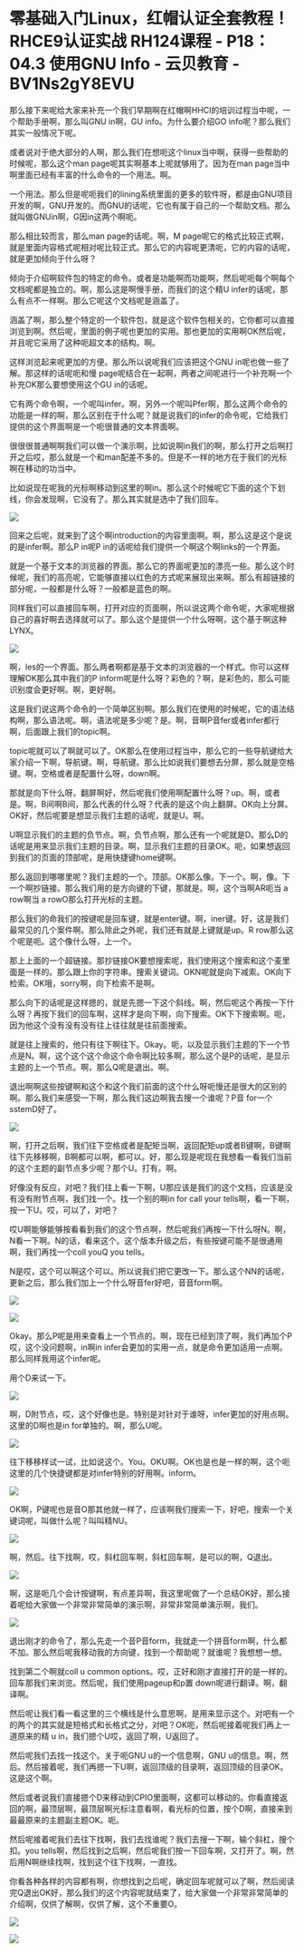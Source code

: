 # 零基础入门Linux，红帽认证全套教程！RHCE9认证实战 RH124课程 - P18：04.3 使用GNU Info - 云贝教育 - BV1Ns2gY8EVU

那么接下来呢给大家来补充一个我们早期啊在红帽啊HHCI的培训过程当中呢，一个帮助手册啊，那么叫GNU in啊，GU info。为什么要介绍GO info呢？那么我们其实一般情况下呢。

或者说对于绝大部分的人啊，那么我们在想呃这个linux当中啊，获得一些帮助的时候呢，那么这个man page呢其实啊基本上呢就够用了。因为在man page当中啊里面已经有丰富的什么命令的一个用法。啊。

一个用法。那么但是呢呃我们的lining系统里面的更多的软件呀，都是由GNU项目开发的啊，GNU开发的。而GNU的话呢，它也有属于自己的一个帮助文档。那么就叫做GNUin啊，G因in这两个啊呃。

那么相比较而言，那么man page的话呢。啊，M page呢它的格式比较正式啊，就是里面内容格式呢相对呢比较正式。那么它的内容呢更清呃，它的内容的话呢，就是更加倾向于什么呀？

倾向于介绍啊软件包的特定的命令。或者是功能啊而功能啊，然后呢呃每个啊每个文档呢都是独立的。啊，那么这是啊慢手册，而我们的这个精U infer的话呢，那么有点不一样啊。那么它呢这个文档呢是涵盖了。

涵盖了啊，那么整个特定的一个软件包，就是这个软件包相关的，它你都可以直接浏览到啊。然后呢，里面的例子呢也更加的实用。那也更加的实用啊OK然后呢，并且呢它采用了这种呃超文本的结构。啊。

这样浏览起来呢更加的方便。那么所以说呢我们应该把这个GNU in呢也做一些了解。那这样的话呢呃和慢 page呢结合在一起啊，两者之间呢进行一个补充啊一个补充OK那么要想使用这个GU in的话呢。

它有两个命令啊，一个呢叫infer。啊，另外一个呢叫Pfer啊，那么这两个命令的功能是一样的啊，那么区别在于什么呢？就是说我们的infer的命令呢，它给我们提供的这个界面啊是一个呃很普通的文本界面啊。

很很很普通啊啊我们可以做一个演示啊，比如说啊in我们的啊，那么打开之后啊打开之后哎，那么就是一个和man配差不多的。但是不一样的地方在于我们的光标啊在移动的功当中。

比如说现在呢我的光标啊移动到这里的啊in。那么这个时候呢它下面的这个下划线，你会发现啊，它没有了。那么其实就是选中了我们回车。



![](img/2236ce619ee4a5db898a0ad60a43bab7_1.png)

回来之后呢，就来到了这个啊introduction的内容里面啊。啊，那么这是这个是说的是infer啊。那么P in呢P in的话呢给我们提供一个啊这个啊links的一个界面。

就是一个基于文本的浏览器的界面。那么它的界面呢更加的漂亮一些。那么这个时候呢，我们的高亮呢，它能够直接以红色的方式呢来展现出来啊。那么有超链接的部分呢，一般都是什么呀？一般都是蓝色的啊。

同样我们可以直接回车啊，打开对应的页面啊，所以说这两个命令呢，大家呢根据自己的喜好啊去选择就可以了。那么这个是提供一个什么呀啊，这个基于啊这种LYNX。



![](img/2236ce619ee4a5db898a0ad60a43bab7_3.png)

啊，les的一个界面。那么两者啊都是基于文本的浏览器的一个样式。你可以这样理解OK那么其中我们的P inform呢是什么呀？彩色的？啊，是彩色的，那么可能识别度会更好啊。啊，更好啊。

这是我们说这两个命令的一个简单区别啊。那么我们在使用的时候呢，它的语法结构啊，那么语法呢。啊，语法呢是多少呢？是。啊，音啊P音fer或者infer都行啊，后面跟上我们的topic啊。

topic呢就可以了啊就可以了。OK那么在使用过程当中，那么它的一些导航键给大家介绍一下啊，导航键。啊，导航键。那么比如说我们要想去分屏，那么就是空格键。啊，空格或者是配置什么呀，down啊。

那就是向下什么呀。翻屏啊好，然后呢我们使用啊配置什么呀？up。啊，或者是。啊，B间啊B间，那么代表的什么呀？代表的是这个向上翻屏。OK向上分屏。OK好，然后呢要是想显示我们主题的话呢，就是U。啊。

U啊显示我们的主题的负节点。啊，负节点啊，那么还有一个呢就是D。那么D的话呢是用来显示我们主题的目录。啊，显示我们主题的目录OK。呃，如果想返回到我们的页面的顶部呢，是用快捷键home键啊。

那么返回到哪哪里呢？我们主题的一个。顶部。OK那么像。下一个。啊，像。下一个啊抄链接。那么我们用的是方向键的下键，那就是。啊，这个当啊AR呃当 a row啊当 a rowO那么打开光标的主题。

那么我们的命我们的按键呢是回车键，就是enter键。啊，iner键。好，这是我们最常见的几个案件啊。那么除此之外呢，我们还有就是上键就是up。R row那么这个呢是呃。这个像什么呀，上一个。

那上上面的一个超链接。那抄链接OK要想搜索呢，我们使用这个搜索和这个麦里面是一样的。那么跟上你的字符串。搜索关键词。OKN呢就是向下减索。OK向下检索。OK哦，sorry啊，向下检索不是啊。

那么向下的话呢是这样摁的，就是先摁一下这个斜线。啊，然后呢这个再按一下什么呀？再按下我们的回车啊，这样才是向下啊，向下搜索。OK下下搜索啊。呃，因为他这个没有没有没有往上往往就是往前面搜索。

就是往上搜索的，他只有往下啊往下。Okay。呃，以及显示我们主题的下一个节点是N。啊，这个这个这个命这个命令啊比较多啊，那么这个是P的话呢，是显示主题的上一个节点。啊，那么Q呢是退出。啊。

退出啊啊这些按键啊和这个和这个我们前面的这个什么呀呃慢还是很大的区别的啊。那么我们来感受一下啊，那么我们这边啊我去搜一个谁呢？P音 for一个sstemD好了。



![](img/2236ce619ee4a5db898a0ad60a43bab7_5.png)

啊，打开之后啊，我们往下空格或者是配矩当啊，返回配矩up或者B键啊，B键啊往下先移移啊，B啊都可以啊，都可以。好，那么现是呢现在我想看一看我们当前的这个主题的副节点多少呢？那个U。打有。啊。

好像没有反应，对吧？我们往上看一下啊，U那应该是我们的这个文档，应该是没有没有附节点啊，我们找一个。找一个别的啊in for call your tells啊，看一下啊，按一下U。哎，可以了，对吧？

哎U啊能够能够按看看到我们的这个节点啊，然后呢我们再按一下什么呀N。啊，N看一下啊。N的话，看来这个。这个版本升级之后，有些按键可能不是很通用啊，我们再找一个coll youQ you tells。

N是哎，这个可以啊这个可以。所以说我们把它更改一下。那么这个NN的话呢，更新之后，那么我们加上一个什么呀音fer好吧，音音form啊。



![](img/2236ce619ee4a5db898a0ad60a43bab7_7.png)

![](img/2236ce619ee4a5db898a0ad60a43bab7_8.png)

Okay。那么P呢是用来查看上一个节点的。啊，现在已经到顶了啊，我们再加个P哎，这个没问题啊，in啊in infer会更加的实用一点，就是命令更加适用一点啊。那么同样我用这个infer呢。

用个D来试一下。

![](img/2236ce619ee4a5db898a0ad60a43bab7_10.png)

啊，D附节点，哎，这个好像也是。特别是对针对于谁呀，infer更加的好用点啊。这里的D啊也是in for单独的。啊，那么U呢。



![](img/2236ce619ee4a5db898a0ad60a43bab7_12.png)

往下移移样试一试，比如说这个。You。OKU啊。OK也是也是一样的啊，这个呃这里的几个快捷键都是对infer特别的好用啊。inform。



![](img/2236ce619ee4a5db898a0ad60a43bab7_14.png)

OK啊，P键呢也是音O那其他就一样了，应该啊我们搜索一下，好吧，搜索一个关键词呢，叫做什么呢？叫叫精NU。



![](img/2236ce619ee4a5db898a0ad60a43bab7_16.png)

啊，然后。往下找啊，哎，斜杠回车啊，斜杠回车啊，是可以的啊，Q退出。

![](img/2236ce619ee4a5db898a0ad60a43bab7_18.png)

啊，这是呃几个会计按键啊，有点差异啊，我这里呢做了一个总结OK好，那么接着呢给大家做一个非常非常简单的演示啊，非常非常简单演示啊，我们。



![](img/2236ce619ee4a5db898a0ad60a43bab7_20.png)

退出刚才的命令了，那么先走一个音P音form，我就走一个拼音form啊，什么都不加。那么然后呢我移动我的方向键，找到一个帮助呢？就谁呢？我想想一想。

找到第二个啊就coll u common options。哎，正好和刚才直接打开的是一样的。回车那我们来浏览。然后呢，我们使用pageup和p置 down呢进行翻译。啊，翻译啊。

然后呢让我们看一看这里的三个横线是什么意思啊，是用来显示这个。对吧有一个的两个的其实就是短格式和长格式之分，对吧？OK呃，然后呢接着呢我们再上一道原来的精 u in，我们摁个U哎，返回了啊，U返回了。

然后呢我们去找一找这个。关于呃GNU u的一个信息啊，GNU u的信息。啊，然后。然后接着呢，我们再摁一下U啊，返回顶级的目录啊，返回顶级的目录OK。这是这个啊。

然后或者说我们直接摁个D来移动到CPIO里面啊，这都可以移动的。你看直接返回的啊，最顶层啊，最顶层啊光标注意看啊，看光标的位置，按个D啊，直接来到最最原来的主题副主题OK。呃。

然后呢接着呢我们去往下找啊，我们去找谁呢？我们去搜一下啊，输个斜杠，搜个扣。you tells啊，然后找到之后啊，然后呢我们按一下回车啊，又打开了。啊，然后用N啊继续找啊，找到这个往下找啊，一直找。

你看各种各样的内容都有啊，你想找到之后呢，确定回车呢就可以了啊，然后阅读完Q退出OK好，那么我们的这个内容呢就结束了，给大家做一个非常非常简单的介绍啊，仅供了解啊，仅供了解，这个不重要O。



![](img/2236ce619ee4a5db898a0ad60a43bab7_22.png)

![](img/2236ce619ee4a5db898a0ad60a43bab7_23.png)